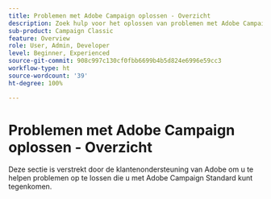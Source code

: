 ```yaml
---
title: Problemen met Adobe Campaign oplossen - Overzicht
description: Zoek hulp voor het oplossen van problemen met Adobe Campaign.
sub-product: Campaign Classic
feature: Overview
role: User, Admin, Developer
level: Beginner, Experienced
source-git-commit: 908c997c130cf0fbb6699b4b5d824e6996e59cc3
workflow-type: ht
source-wordcount: '39'
ht-degree: 100%

---
```



# Problemen met Adobe Campaign oplossen - Overzicht

Deze sectie is verstrekt door de klantenondersteuning van Adobe om u te helpen problemen op te lossen die u met Adobe Campaign Standard kunt tegenkomen.
